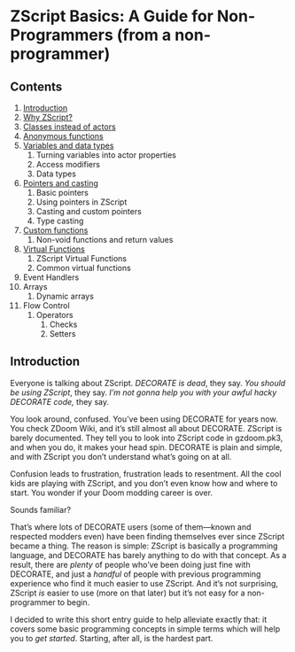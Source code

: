# ZScript Basics: A Guide for Non-Programmers (from a non-programmer)

## Contents

1. [Introduction](#Introduction)
2. [Why ZScript?](Why_ZScript.md)
3. [Classes instead of actors](Classes_instead_of_actors.md)
4. [Anonymous functions](Anonymous_functions.md)
5. [Variables and data types](Variables_and_data_types.md)
   1. Turning variables into actor properties
   2. Access modifiers
   3. Data types
6. [Pointers and casting]([Pointers_and_casting.md)
   1. Basic pointers
   2. Using pointers in ZScript
   3. Casting and custom pointers
   4. Type casting
7. [Custom functions](Custom_functions.md)
   1. Non-void functions and return values
8. [Virtual Functions](Virtual_functions.md)
   1. ZScript Virtual Functions
   2. Common virtual functions
9. Event Handlers
10. Arrays
    1. Dynamic arrays
11. Flow Control
    1. Operators
       1. Checks
       2. Setters

## Introduction

Everyone is talking about ZScript. *DECORATE is dead*, they say. *You should be using ZScript*, they say. *I’m not gonna help you with your awful hacky DECORATE code,* they say.

You look around, confused. You’ve been using DECORATE for years now. You check ZDoom Wiki, and it’s still almost all about DECORATE. ZScript is barely documented. They tell you to look into ZScript code in gzdoom.pk3, and when you do, it makes your head spin. DECORATE is plain and simple, and with ZScript you don’t understand what’s going on at all.

Confusion leads to frustration, frustration leads to resentment. All the cool kids are playing with ZScript, and you don’t even know how and where to start. You wonder if your Doom modding career is over.

Sounds familiar?

That’s where lots of DECORATE users (some of them—known and respected modders even) have been finding themselves ever since ZScript became a thing. The reason is simple: ZScript is basically a programming language, and DECORATE has barely anything to do with that concept. As a result, there are *plenty* of people who’ve been doing just fine with DECORATE, and just a *handful* of people with previous programming experience who find it much easier to use ZScript. And it’s not surprising, ZScript *is* easier to use (more on that later) but it’s not easy for a non-programmer to begin.

I decided to write this short entry guide to help alleviate exactly that: it covers some basic programming concepts in simple terms which will help you to *get started*. Starting, after all, is the hardest part.
